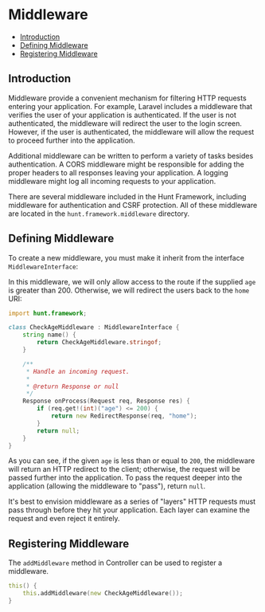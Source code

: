 # Middleware

- [Introduction](#introduction)
- [Defining Middleware](#defining-middleware)
- [Registering Middleware](#registering-middleware)


<a name="introduction"></a>
## Introduction

Middleware provide a convenient mechanism for filtering HTTP requests entering your application. For example, Laravel includes a middleware that verifies the user of your application is authenticated. If the user is not authenticated, the middleware will redirect the user to the login screen. However, if the user is authenticated, the middleware will allow the request to proceed further into the application.

Additional middleware can be written to perform a variety of tasks besides authentication. A CORS middleware might be responsible for adding the proper headers to all responses leaving your application. A logging middleware might log all incoming requests to your application.

There are several middleware included in the Hunt Framework, including middleware for authentication and CSRF protection. All of these middleware are located in the `hunt.framework.middleware` directory.

<a name="defining-middleware"></a>
## Defining Middleware

To create a new middleware, you must make it inherit from the interface `MiddlewareInterface`:

In this middleware, we will only allow access to the route if the supplied `age` is greater than 200. Otherwise, we will redirect the users back to the `home` URI:

```d
import hunt.framework;

class CheckAgeMiddleware : MiddlewareInterface {
    string name() {
        return CheckAgeMiddleware.stringof;
    }

    /**
     * Handle an incoming request.
     *
     * @return Response or null
     */
    Response onProcess(Request req, Response res) {
        if (req.get!(int)("age") <= 200) {
            return new RedirectResponse(req, "home");
        }
        return null;
    }
}
```

As you can see, if the given `age` is less than or equal to `200`, the middleware will return an HTTP redirect to the client; otherwise, the request will be passed further into the application. To pass the request deeper into the application (allowing the middleware to "pass"), return `null`.

It's best to envision middleware as a series of "layers" HTTP requests must pass through before they hit your application. Each layer can examine the request and even reject it entirely.


<a name="registering-middleware"></a>
## Registering Middleware

The `addMiddleware` method in Controller can be used to register a middleware.
```d
this() {
    this.addMiddleware(new CheckAgeMiddleware());
}
```
